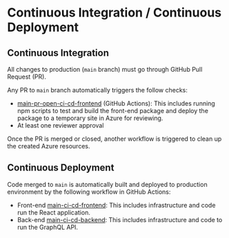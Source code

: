 # Continuous Integration / Continuous Deployment

## Continuous Integration

All changes to production (`main` branch) must go through GitHub Pull Request (PR).

Any PR to `main` branch automatically triggers the follow checks:
- [main-pr-open-ci-cd-frontend](/.github/workflows/main-pr-open-ci-cd-frontend.yml) (GitHub Actions): This includes running npm scripts to test and build the front-end package and deploy the package to a temporary site in Azure for reviewing.
- At least one reviewer approval

Once the PR is merged or closed, another workflow is triggered to clean up the created Azure resources.

## Continuous Deployment

Code merged to `main` is automatically built and deployed to production environment by the following workflow in GitHub Actions:
- Front-end [main-ci-cd-frontend](/.github/workflows/main-ci-cd-frontend.yml): This includes infrastructure and code run the React application.
- Back-end [main-ci-cd-backend](/.github/workflows/main-ci-cd-backend.yml): This includes infrastructure and code to run the GraphQL API.